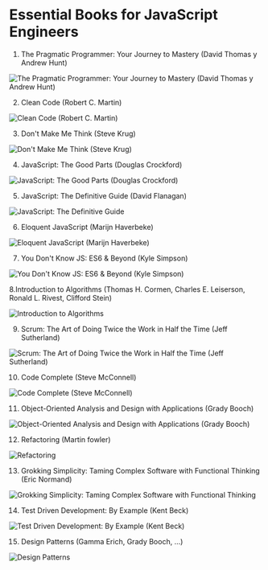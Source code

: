 # Essential Books for JavaScript Engineers


1. The Pragmatic Programmer: Your Journey to Mastery (David Thomas y Andrew Hunt)

![The Pragmatic Programmer: Your Journey to Mastery (David Thomas y Andrew Hunt)](https://i.gr-assets.com/images/S/compressed.photo.goodreads.com/books/1401432508l/4099.jpg)

2. Clean Code (Robert C. Martin)

![Clean Code (Robert C. Martin)](https://i.gr-assets.com/images/S/compressed.photo.goodreads.com/books/1436202607l/3735293._SX318_.jpg)

3. Don't Make Me Think (Steve Krug)

![Don't Make Me Think (Steve Krug)](https://m.media-amazon.com/images/I/51WS36aA2BL._SX387_BO1,204,203,200_.jpg)

4. JavaScript: The Good Parts (Douglas Crockford)

![JavaScript: The Good Parts (Douglas Crockford)](https://m.media-amazon.com/images/I/81kqrwS1nNL._AC_UY327_FMwebp_QL65_.jpg)

5. JavaScript: The Definitive Guide (David Flanagan)

![JavaScript: The Definitive Guide](https://m.media-amazon.com/images/I/510JjoNTdOL._SX379_BO1,204,203,200_.jpg)

6. Eloquent JavaScript (Marijn Haverbeke)

![Eloquent JavaScript (Marijn Haverbeke)](https://eloquentjavascript.net/img/cover.jpg)

7. You Don't Know JS: ES6 & Beyond (Kyle Simpson)

![You Don't Know JS: ES6 & Beyond (Kyle Simpson)](https://m.media-amazon.com/images/I/410+tmN-P+L._SX331_BO1,204,203,200_.jpg)

8.Introduction to Algorithms (Thomas H. Cormen, Charles E. Leiserson, Ronald L. Rivest, Clifford Stein)

![Introduction to Algorithms](https://m.media-amazon.com/images/I/41VndKVtiXL._SX198_BO1,204,203,200_QL40_ML2_.jpg)

9. Scrum: The Art of Doing Twice the Work in Half the Time (Jeff Sutherland)

![Scrum: The Art of Doing Twice the Work in Half the Time (Jeff Sutherland)](https://m.media-amazon.com/images/I/41EnYFbrDdL._SX324_BO1,204,203,200_.jpg)

10. Code Complete (Steve McConnell)

![Code Complete (Steve McConnell)](https://m.media-amazon.com/images/I/51FUYfErOXL._SX408_BO1,204,203,200_.jpg)

11. Object-Oriented Analysis and Design with Applications (Grady Booch)

![Object-Oriented Analysis and Design with Applications (Grady Booch)](https://m.media-amazon.com/images/I/51l8wcgd-RL._SX398_BO1,204,203,200_.jpg)

12. Refactoring (Martin fowler)

![Refactoring](https://pictures.abebooks.com/isbn/9780201485677-es.jpg)

13. Grokking Simplicity: Taming Complex Software with Functional Thinking (Eric Normand)

![Grokking Simplicity: Taming Complex Software with Functional Thinking](https://m.media-amazon.com/images/I/61Xv2kgSMnS._SX397_BO1,204,203,200_.jpg)

14. Test Driven Development: By Example (Kent Beck)

![Test Driven Development: By Example (Kent Beck)](https://m.media-amazon.com/images/I/51GGLEZlGqL._SX515_BO1,204,203,200_.jpg)

15. Design Patterns (Gamma Erich, Grady Booch, ...)

![Design Patterns](https://m.media-amazon.com/images/I/51kuc0iWoKL.jpg)
